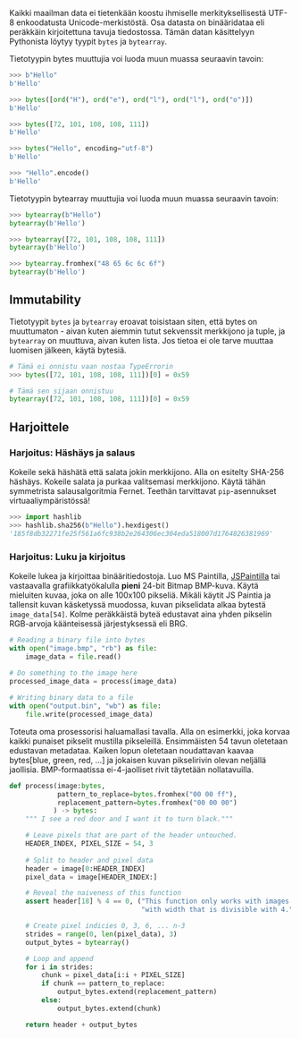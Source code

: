 Kaikki maailman data ei tietenkään koostu ihmiselle merkityksellisestä UTF-8 enkoodatusta Unicode-merkistöstä. Osa datasta on binääridataa eli peräkkäin kirjoitettuna tavuja tiedostossa. Tämän datan käsittelyyn Pythonista löytyy tyypit `bytes` ja `bytearray`.

Tietotyypin bytes muuttujia voi luoda muun muassa seuraavin tavoin:

```python
>>> b"Hello"
b'Hello'

>>> bytes([ord("H"), ord("e"), ord("l"), ord("l"), ord("o")])
b'Hello'

>>> bytes([72, 101, 108, 108, 111])
b'Hello'

>>> bytes("Hello", encoding="utf-8")
b'Hello'

>>> "Hello".encode()
b'Hello'
```

Tietotyypin bytearray muuttujia voi luoda muun muassa seuraavin tavoin:

```python
>>> bytearray(b"Hello")
bytearray(b'Hello')

>>> bytearray([72, 101, 108, 108, 111])
bytearray(b'Hello')

>>> bytearray.fromhex("48 65 6c 6c 6f")
bytearray(b'Hello')
```



## Immutability

Tietotyypit `bytes` ja `bytearray` eroavat toisistaan siten, että bytes on muuttumaton - aivan kuten aiemmin tutut sekvenssit merkkijono ja tuple, ja `bytearray` on muuttuva, aivan kuten lista. Jos tietoa ei ole tarve muuttaa luomisen jälkeen, käytä bytesiä.

```python
# Tämä ei onnistu vaan nostaa TypeErrorin
>>> bytes([72, 101, 108, 108, 111])[0] = 0x59

# Tämä sen sijaan onnistuu
bytearray([72, 101, 108, 108, 111])[0] = 0x59
```



## Harjoittele



### Harjoitus: Häshäys ja salaus

Kokeile sekä häshätä että salata jokin merkkijono. Alla on esitelty SHA-256 häshäys. Kokeile salata ja purkaa valitsemasi merkkijono. Käytä tähän symmetrista salausalgoritmia Fernet. Teethän tarvittavat `pip`-asennukset virtuaaliympäristössä!

```python
>>> import hashlib
>>> hashlib.sha256(b"Hello").hexdigest()
'185f8db32271fe25f561a6fc938b2e264306ec304eda518007d1764826381969'
```



### Harjoitus: Luku ja kirjoitus

Kokeile lukea ja kirjoittaa binääritiedostoja. Luo MS Paintilla, [JSPaintilla](https://jspaint.app/) tai vastaavalla grafiikkatyökalulla **pieni** 24-bit Bitmap BMP-kuva. Käytä mieluiten kuvaa, joka on alle 100x100 pikseliä. Mikäli käytit JS Paintia ja tallensit kuvan käsketyssä muodossa, kuvan pikselidata alkaa bytestä `image_data[54]`. Kolme peräkkäistä byteä edustavat aina yhden pikselin RGB-arvoja käänteisessä järjestyksessä eli BRG.

```python
# Reading a binary file into bytes
with open("image.bmp", "rb") as file:
    image_data = file.read()
    
# Do something to the image here
processed_image_data = process(image_data)

# Writing binary data to a file
with open("output.bin", "wb") as file:
    file.write(processed_image_data)
```

Toteuta oma prosessorisi haluamallasi tavalla. Alla on esimerkki, joka korvaa kaikki punaiset pikselit mustilla pikseleillä. Ensimmäisten 54 tavun oletetaan edustavan metadataa. Kaiken lopun oletetaan noudattavan kaavaa bytes[blue, green, red, ...] ja jokaisen kuvan pikselirivin olevan neljällä jaollisia. BMP-formaatissa ei-4-jaolliset rivit täytetään nollatavuilla.

```python
def process(image:bytes, 
            pattern_to_replace=bytes.fromhex("00 00 ff"), 
            replacement_pattern=bytes.fromhex("00 00 00")
           ) -> bytes:
    """ I see a red door and I want it to turn black."""

    # Leave pixels that are part of the header untouched.
    HEADER_INDEX, PIXEL_SIZE = 54, 3
    
    # Split to header and pixel data
    header = image[0:HEADER_INDEX]
    pixel_data = image[HEADER_INDEX:]

    # Reveal the naiveness of this function
    assert header[18] % 4 == 0, ("This function only works with images "
                                 "with width that is divisible with 4.")

    # Create pixel indicies 0, 3, 6, ... n-3
    strides = range(0, len(pixel_data), 3)
    output_bytes = bytearray()

    # Loop and append
    for i in strides:
        chunk = pixel_data[i:i + PIXEL_SIZE]
        if chunk == pattern_to_replace:
            output_bytes.extend(replacement_pattern)
        else:
            output_bytes.extend(chunk)

    return header + output_bytes
```

